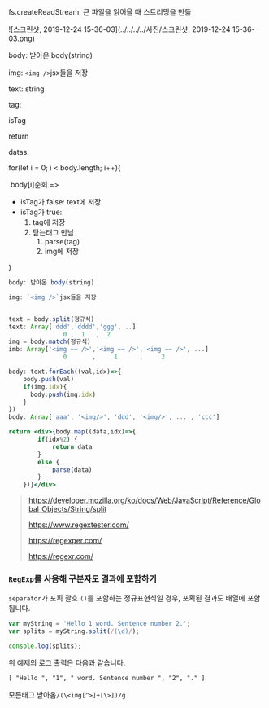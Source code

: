 fs.createReadStream: 큰 파일을 읽어올 때 스트리밍을 만듦

![스크린샷, 2019-12-24 15-36-03](../../../../사진/스크린샷, 2019-12-24 15-36-03.png)





body: 받아온 body(string)

img: `<img />`jsx들을 저장

text: string

tag: 

isTag



return <div>

datas.

</div>



for(let i = 0; i < body.length; i++){

​	body[i]순회 => 

* isTag가  false: text에 저장
* isTag가 true: 
  1. tag에 저장
  2. 닫는태그 만남
     1. parse(tag)
     2. img에 저장

}



```jsx
body: 받아온 body(string)

img: `<img />`jsx들을 저장


text = body.split(정규식)
text: Array['ddd','dddd','ggg', ..]
               0 ,  1   ,  2
img = body.match(정규식)
imb: Array['<img ~~ />','<img ~~ />','<img ~~ />', ...]
               0       ,     1      ,     2

body: text.forEach((val,idx)=>{
    body.push(val)
    if(img.idx){
      body.push(img.idx)
    }
})
body: Array['aaa', '<img/>', 'ddd', '<img/>', ... , 'ccc']

return <div>{body.map((data,idx)=>{
        if(idx%2) {
            return data
        }
        else {
            parse(data)
        }
    })}</div>
```





> https://developer.mozilla.org/ko/docs/Web/JavaScript/Reference/Global_Objects/String/split
>
> https://www.regextester.com/
>
> https://regexper.com/
>
> https://regexr.com/

### `RegExp`를 사용해 구분자도 결과에 포함하기



`separator`가 포획 괄호 `()`를 포함하는 정규표현식일 경우, 포획된 결과도 배열에 포함됩니다.

```js
var myString = 'Hello 1 word. Sentence number 2.';
var splits = myString.split(/(\d)/);

console.log(splits);
```

위 예제의 로그 출력은 다음과 같습니다.

```html
[ "Hello ", "1", " word. Sentence number ", "2", "." ]
```





모든태그 받아옴`/(\<img[^>]+[\>])/g`